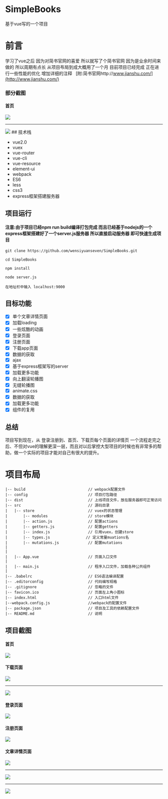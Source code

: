 # SimpleBooks
基于vue写的一个项目
# 前言
学习了vue之后 因为对简书官网的喜爱 所以就写了个简书官网 因为是业余时间来做的 所以周期有点长 从项目布局到成大概用了一个月 目前项目已经完成 正在进行一些性能的优化
增加详细的注释   [附:简书官网http://www.jianshu.com/](http://www.jianshu.com/)
### 部分截图
#### 首页
<img src="https://github.com/wensiyuanseven/SimpleBooks/blob/master/src/assets/img/md1.png" />
<hr>
<img src="https://github.com/wensiyuanseven/SimpleBooks/blob/master/src/assets/img/md2.png"/>
## 技术栈
<ul >
  <li >vue2.0</li>
  <li>vuex</li>
  <li>vue-router</li>
  <li>vue-cli</li>
  <li>vue-resource</li>
  <li>element-ui</li>
  <li>webpack</li>
  <li>ES6</li>
  <li>less</li>
  <li>css3</li>
  <li>express框架搭建服务器</li>
</ul>

##  项目运行

#### 注意:由于项目已经npm run build编译打包完成 而且已经基于nodejs的一个express框架搭建好了一个server.js服务器 所以直接启动服务器 即可快速生成项目
```
git clone https://github.com/wensiyuanseven/SimpleBooks.git

cd SimpleBooks

npm install

node server.js

在地址栏中输入 localhost:9000
```
## 目标功能
- [x] 单个文章详情页面
- [x] 加载loading
- [x] 一些炫酷的动画
- [x] 登录页面
- [x] 注册页面
- [x] 下载app页面
- [x] 数据的获取
- [x] ajax 
- [x] 基于express框架写的server
- [x] 加载更多功能
- [x] 向上翻滚轮播图
- [x] 无缝轮播图
- [x] animate.css
- [x] 数据的获取
- [x] 加载更多功能
- [x] 组件的复用
##  总结
项目写到现在，从 登录注册到、首页、下载页每个页面的详情页 一个流程走完之后、不但对vue的理解更深一层，而且对以后掌控大型项目的时候也有非常多的帮助，做一个实际的项目才能对自己有很大的提升。
# 项目布局
```
|-- build                            // webpack配置文件
|-- config                           // 项目打包路径
|-- dist                          	 // 上线项目文件，放在服务器即可正常访问
|-- src                              // 源码目录
|   |-- store                        // vuex的状态管理
|       |-- modules                  // store模块
|       |-- action.js                // 配置actions
|       |-- getters.js               // 配置getters
|       |-- index.js                 // 引用vuex，创建store
|       |-- types.js                // 定义常量muations名
|       |-- mutations.js             // 配置mutations
|
|
|   |-- App.vue                      // 页面入口文件
|
|   |-- main.js                      // 程序入口文件，加载各种公共组件
|
|-- .babelrc                         // ES6语法编译配置
|-- .editorconfig                    // 代码编写规格
|-- .gitignore                       // 忽略的文件
|-- favicon.ico                      // 页面左上角小图标
|-- index.html                       // 入口html文件
|--webpack.config.js                 //webpack的配置文件
|-- package.json                     // 项目及工具的依赖配置文件
|-- README.md                        // 说明
```



## 项目截图
#### 首页
<img src="https://github.com/wensiyuanseven/SimpleBooks/blob/master/src/assets/img/md3.png" />

#### 下载页面
<img src="https://github.com/wensiyuanseven/SimpleBooks/blob/master/src/assets/img/md4.png" />
<hr>
<img src="https://github.com/wensiyuanseven/SimpleBooks/blob/master/src/assets/img/md5.png" />

#### 登录页面
<img src="https://github.com/wensiyuanseven/SimpleBooks/blob/master/src/assets/img/md6.png" />

#### 注册页面
<img src="https://github.com/wensiyuanseven/SimpleBooks/blob/master/src/assets/img/md7.png" />

#### 文章详情页面
<img src="https://github.com/wensiyuanseven/SimpleBooks/blob/master/src/assets/img/md8.png" />
<hr>
<img src="https://github.com/wensiyuanseven/SimpleBooks/blob/master/src/assets/img/md9.png" />
<hr>
<img src="https://github.com/wensiyuanseven/SimpleBooks/blob/master/src/assets/img/md10.png" />





